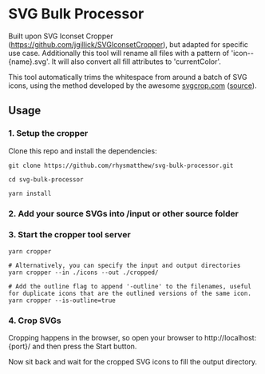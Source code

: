 # SVG Bulk Processor

Built upon SVG Iconset Cropper (https://github.com/jgillick/SVGIconsetCropper), but adapted for specific use case. Additionally this tool will rename all files with a pattern of 'icon--{name}.svg'. It will also convert all fill attributes to 'currentColor'. 

This tool automatically trims the whitespace from around a batch of SVG icons, using the method developed by the awesome [svgcrop.com](https://svgcrop.com/) ([source](https://github.com/sdennett55/svg_crop/)).

## Usage

### 1. Setup the cropper

Clone this repo and install the dependencies:

```shell
git clone https://github.com/rhysmatthew/svg-bulk-processor.git

cd svg-bulk-processor

yarn install
```

### 2. Add your source SVGs into /input or other source folder

### 3. Start the cropper tool server

```shell
yarn cropper

# Alternatively, you can specify the input and output directories
yarn cropper --in ./icons --out ./cropped/

# Add the outline flag to append '-outline' to the filenames, useful for duplicate icons that are the outlined versions of the same icon. 
yarn cropper --is-outline=true
```

### 4. Crop SVGs

Cropping happens in the browser, so open your browser to http://localhost:{port}/ and then press the Start button.

Now sit back and wait for the cropped SVG icons to fill the output directory.
